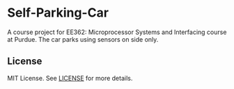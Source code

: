 # Self-Parking-Car
A course project for EE362: Microprocessor Systems and Interfacing course at Purdue. The car parks using sensors on side only.

## License
MIT License. See [LICENSE](LICENSE) for more details.
